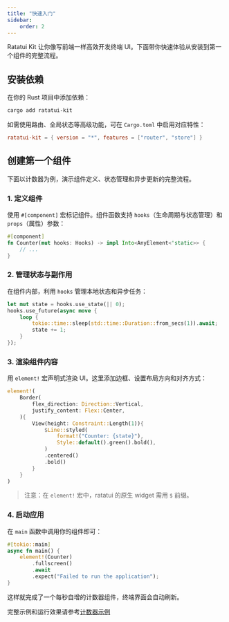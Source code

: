 ```yaml
---
title: "快速入门"
sidebar:
    order: 2
---
```


Ratatui Kit 让你像写前端一样高效开发终端 UI。下面带你快速体验从安装到第一个组件的完整流程。

## 安装依赖

在你的 Rust 项目中添加依赖：

```bash
cargo add ratatui-kit
```

如需使用路由、全局状态等高级功能，可在 `Cargo.toml` 中启用对应特性：

```toml
ratatui-kit = { version = "*", features = ["router", "store"] }
```

## 创建第一个组件

下面以计数器为例，演示组件定义、状态管理和异步更新的完整流程。

### 1. 定义组件

使用 `#[component]` 宏标记组件。组件函数支持 `hooks`（生命周期与状态管理）和 `props`（属性）参数：

```rust
#[component]
fn Counter(mut hooks: Hooks) -> impl Into<AnyElement<'static>> {
    // ...
}
```

### 2. 管理状态与副作用

在组件内部，利用 `hooks` 管理本地状态和异步任务：

```rust
let mut state = hooks.use_state(|| 0);
hooks.use_future(async move {
    loop {
        tokio::time::sleep(std::time::Duration::from_secs(1)).await;
        state += 1;
    }
});
```

### 3. 渲染组件内容

用 `element!` 宏声明式渲染 UI。这里添加边框、设置布局方向和对齐方式：

```rust
element!(
    Border(
        flex_direction: Direction::Vertical,
        justify_content: Flex::Center,
    ){
        View(height: Constraint::Length(1)){
            $Line::styled(
                format!("Counter: {state}"),
                Style::default().green().bold(),
            )
            .centered()
            .bold()
        }
    }
)
```

> 注意：在 `element!` 宏中，ratatui 的原生 widget 需用 `$` 前缀。

### 4. 启动应用

在 `main` 函数中调用你的组件即可：

```rust
#[tokio::main]
async fn main() {
    element!(Counter)
        .fullscreen()
        .await
        .expect("Failed to run the application");
}
```

这样就完成了一个每秒自增的计数器组件，终端界面会自动刷新。

完整示例和运行效果请参考[计数器示例](https://yexiyue.github.io/ratatui-kit-website/example/counter/)
